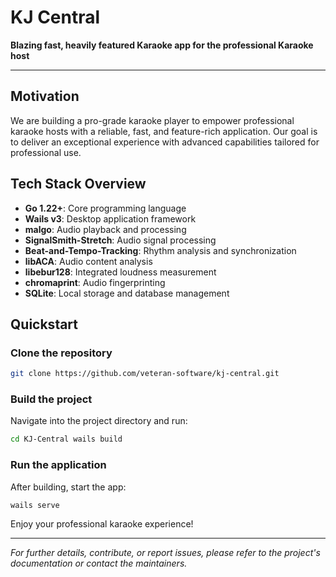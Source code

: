 # KJ Central

**Blazing fast, heavily featured Karaoke app for the professional Karaoke host**

---

## Motivation

We are building a pro-grade karaoke player to empower professional karaoke hosts with a reliable, fast, and feature-rich application. Our goal is to deliver an exceptional experience with advanced capabilities tailored for professional use.

## Tech Stack Overview

- **Go 1.22+**: Core programming language
- **Wails v3**: Desktop application framework
- **malgo**: Audio playback and processing
- **SignalSmith-Stretch**: Audio signal processing
- **Beat-and-Tempo-Tracking**: Rhythm analysis and synchronization
- **libACA**: Audio content analysis
- **libebur128**: Integrated loudness measurement
- **chromaprint**: Audio fingerprinting
- **SQLite**: Local storage and database management

## Quickstart

### Clone the repository

```bash
git clone https://github.com/veteran-software/kj-central.git
```


### Build the project

Navigate into the project directory and run:

```bash
cd KJ-Central wails build
```


### Run the application

After building, start the app:

```bash
wails serve
```


Enjoy your professional karaoke experience!

---

*For further details, contribute, or report issues, please refer to the project's documentation or contact the maintainers.*
